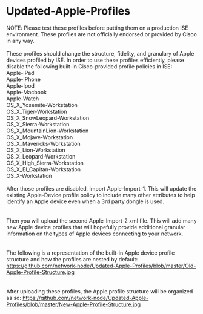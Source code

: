 # Updated-Apple-Profiles

NOTE: Please test these profiles before putting them on a production ISE environment. These profiles are not officially endorsed or provided by Cisco in any way. 
<br> 
<br> 
These profiles should change the structure, fidelity, and granulary of Apple devices profiled by ISE. In order to use these profiles efficiently, please disable the following built-in Cisco-provided profile policies in ISE: 
<br> Apple-iPad
<br> Apple-iPhone
<br> Apple-Ipod
<br> Apple-Macbook
<br> Apple-Watch
<br> OS_X_Yosemite-Workstation
<br> OS_X_Tiger-Workstation
<br> OS_X_SnowLeopard-Workstation
<br> OS_X_Sierra-Workstation
<br> OS_X_MountainLion-Workstation
<br>  OS_X_Mojave-Workstation
<br> OS_X_Mavericks-Workstation
<br> OS_X_Lion-Workstation
<br> OS_X_Leopard-Workstation
<br> OS_X_High_Sierra-Workstation
<br> OS_X_El_Capitan-Workstation
<br> OS_X-Workstation
<br> 
<br> 
After those profiles are disabled, import Apple-Import-1. This will update the existing Apple-Device profile policy to include many other attributes to help identify an Apple device even when a 3rd party dongle is used. 
<br> 
<br> 
<br> 
Then you will upload the second Apple-Import-2 xml file. This will add many new Apple device profiles that will hopefully provide additional granular information on the types of Apple devices connecting to your network. 
<br> 
<br> 
<br> 
The following is a representation of the built-in Apple device profile structure and how the profiles are nested by default: https://github.com/network-node/Updated-Apple-Profiles/blob/master/Old-Apple-Profile-Structure.jpg
<br> 
<br> 
<br> 
After uploading these profiles, the Apple profile structure will be organized as so: https://github.com/network-node/Updated-Apple-Profiles/blob/master/New-Apple-Profile-Structure.jpg
<br> 
